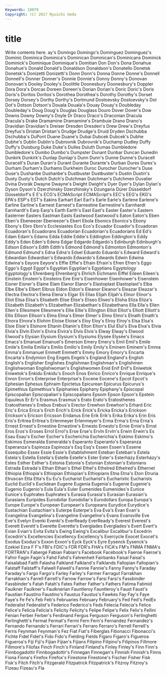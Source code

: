 ```yaml
---
Keywords: 19079 
Copyright: (C) 2017 Ryuichi Ueda
---
```


# title

Write contents here.
ay's Domingo Domingo's Dominguez Dominguez's Dominic Dominica Dominica's
Dominican Dominican's Dominicans Dominick Dominick's Dominique Dominique's Domitian Don Don's
Dona Donahue Donahue's Donald Donald's Donaldson Donaldson's Donatello Donetsk Donetsk's
Donizetti Donizetti's Donn Donn's Donna Donne Donne's Donnell Donnell's Donner
Donner's Donnie Donnie's Donny Donny's Donovan Donovan's Dooley Dooley's Doolittle
Doonesbury Doonesbury's Doppler Dora Dora's Dorcas Doreen Doreen's Dorian Dorian's
Doric Doric's Doris Doris's Doritos Doritos's Dorothea Dorothea's Dorothy Dorothy's
Dorset Dorsey Dorsey's Dorthy Dorthy's Dortmund Dostoevsky Dostoevsky's Dot Dot's
Dotson Dotson's Douala Douala's Douay Douay's Doubleday Doubleday's Doug Doug's
Douglas Douglass Douro Dover Dover's Dow Downs Downy Downy's Doyle
Dr Draco Draco's Draconian Dracula Dracula's Drake Dramamine Dramamine's Drambuie
Drano Drano's Dravidian Dravidian's Dreiser Dresden Dresden's Drew Drew's Dreyfus
Dreyfus's Dristan Dristan's Drudge Drudge's Druid Dryden Dschubba Dschubba's DuPont
Duane Duane's Dubai Dubcek Dubcek's Dubhe Dubhe's Dublin Dublin's Dubrovnik
Dubrovnik's Duchamp Dudley Duffy Duffy's Duisburg Duke Duke's Dulles Duluth
Dumas Dumbledore Dumbledore's Dumbo Dumbo's Dumpster Dunant Dunbar Duncan Dunedin
Dunkirk Dunkirk's Dunlap Dunlap's Dunn Dunn's Dunne Dunne's Duracell Duracell's
Duran Duran's Durant Durante Durante's Durban Durex Durex's Durham Durham's
Durhams Durkheim Duroc Durocher Durocher's Duse Duse's Dushanbe Dushanbe's Dustbuster
Dustbuster's Dustin Dustin's Dusty Dusty's Dutch Dutch's Dutchman Dutchman's Dutchmen
Duvalier Dvina Dvorák Dwayne Dwayne's Dwight Dwight's Dyer Dyer's Dylan
Dylan's Dyson Dyson's Dzerzhinsky Dzerzhinsky's Dzungaria Dürer Düsseldorf Düsseldorf's E
E's ECG's ECMAScript ECMAScript's EEC's EEG's EKG's EPA's ESP's EST's
Eakins Earhart Earl Earl's Earle Earle's Earlene Earlene's Earline Earline's
Earnest Earnest's Earnestine Earnestine's Earnhardt Earnhardt's Earp Earp's Earth Earth's
East East's Easter Easter's Eastern Easterner Easters Eastman Easts Eastwood
Eastwood's Eaton Eaton's Eben Eben's Ebeneezer Ebeneezer's Ebert Ebola Ebonics
Ebonics's Ebony Ebony's Ebro Ebro's Ecclesiastes Eco Eco's Ecuador Ecuador's
Ecuadoran Ecuadoran's Ecuadorans Ecuadorian Ecuadorian's Ecuadorians Ed Ed's Edam Edam's
Edams Edda Eddie Eddie's Eddington Eddington's Eddy Eddy's Eden Eden's
Edens Edgar Edgardo Edgardo's Edinburgh Edinburgh's Edison Edison's Edith Edith's
Edmond Edmond's Edmonton Edmonton's Edmund Edmund's Edna Edna's Edsel Eduardo
Eduardo's Edward Edward's Edwardian Edwardian's Edwardo Edwardo's Edwards Edwin Edwina
Edwina's Eeyore Eeyore's Effie Effie's Efrain Efrain's Efren Efren's Eggo
Eggo's Egypt Egypt's Egyptian Egyptian's Egyptians Egyptology Egyptology's Ehrenberg Ehrenberg's
Ehrlich Eichmann Eiffel Eileen Eileen's Einstein Einstein's Einsteins Eire Eire's
Eisenhower Eisenhower's Eisenstein Eisner Eisner's Elaine Elam Elanor Elanor's Elastoplast
Elastoplast's Elba Elbe Elbe's Elbert Elbrus Eldon Eldon's Eleanor Eleanor's
Eleazar Eleazar's Electra Electra's Elena Elena's Elgar Eli Elias Elijah
Elijah's Elinor Elinor's Eliot Elisa Elisa's Elisabeth Elise Elise's Eliseo
Eliseo's Elisha Eliza Eliza's Elizabeth Elizabeth's Elizabethan Elizabethan's Elizabethans Ella
Ella's Ellen Ellen's Ellesmere Ellesmere's Ellie Ellie's Ellington Elliot Elliot's
Elliott Elliott's Ellis Ellison Ellison's Elma Elma's Elmer Elmer's Elmo
Elmo's Elnath Elnath's Elnora Elnora's Elohim Eloise Eloise's Eloy Eloy's
Elroy Elroy's Elsa Elsa's Elsie Elsie's Elsinore Eltanin Eltanin's Elton
Elton's Elul Elul's Elva Elva's Elvia Elvia's Elvin Elvin's Elvira
Elvira's Elvis Elvis's Elway Elway's Elwood Elwood's Elysian Elysium Elysium's
Elysiums Elysée Elysée's Emacs Emacs's Emanuel Emanuel's Emerson Emery Emery's
Emil Emil's Emile Emile's Emilia Emilia's Emilio Emilio's Emily Emily's
Eminem Eminem's Emma Emma's Emmanuel Emmett Emmett's Emmy Emory Emory's
Encarta Encarta's Endymion Eng Engels Engels's England England's English English's
Englisher Englishes Englishman Englishman's Englishmen Englishwoman Englishwoman's Englishwomen Enid Enif
Enif's Eniwetok Eniwetok's Enkidu Enkidu's Enoch Enos Enrico Enrico's Enrique
Enrique's Enron Enron's Enterprise Enterprise's Eocene Eocene's Epcot Epcot's Ephesian
Ephesus Ephraim Epictetus Epicurean Epicurus Epicurus's Epimethius Epimethius's Epiphanies Epiphany
Epiphany's Episcopal Episcopalian Episcopalian's Episcopalians Epsom Epson Epson's Epstein Equuleus
Er Er's Erasmus Erasmus's Erato Erato's Eratosthenes Eratosthenes's Erebus Erebus's
Erector Erewhon Erewhon's Erhard Eric Eric's Erica Erica's Erich Erich's
Erick Erick's Ericka Ericka's Erickson Erickson's Ericson Ericsson Eridanus Erie
Erik Erik's Erika Erika's Erin Eris Eris's Eritrea Eritrea's Erlenmeyer
Erlenmeyer's Erma Erma's Erna Erna's Ernest Ernest's Ernestine Ernestine's Ernesto
Ernesto's Ernie Ernie's Ernst Eros Eros's Eroses Errol Errol's Erse
Erse's ErvIn ErvIn's Erwin Erwin's Es Esau Esau's Escher Escher's
Escherichia Escherichia's Eskimo Eskimo's Eskimos Esmeralda Esmeralda's Esperanto Esperanto's Esperanza
Esperanza's Espinoza Espinoza's Esq Esq's Essen Essen's Essene Essequibo Essex
Essie Essie's Establishment Esteban Esteban's Estela Estela's Estella Estella's Estelle
Estelle's Ester Ester's Esterházy Esterházy's Estes Esther Esther's Estonia Estonia's
Estonian Estonian's Estonians Estrada Estrada's Ethan Ethan's Ethel Ethel's Ethelred
Ethelred's Ethernet Ethiopia Ethiopia's Ethiopian Ethiopian's Ethiopians Etna Etna's Eton
Etruria Etruscan Etta Etta's Eu Eu's Eucharist Eucharist's Eucharistic Eucharists
Euclid Euclid's Euclidean Eugene Eugenia Eugenia's Eugenie Eugenie's Eugenio Eugenio's
Eula Eula's Euler Eumenides Eumenides's Eunice Eunice's Euphrates Euphrates's Eurasia
Eurasia's Eurasian Eurasian's Eurasians Euripides Eurodollar Eurodollar's Eurodollars Europa Europa's
Europe Europe's European European's Europeans Eurydice Eurydice's Eustachian Eustachian's Euterpe
Euterpe's Eva Eva's Evan Evan's Evangelina Evangelina's Evangeline Evangeline's Evans
Evansville Eve Eve's Evelyn Evenki Evenki's EverReady EverReady's Everest Everest's
Everett Everett's Everette Everette's Everglades Everglades's Evert Evert's Evian Evian's
Evita Evita's Ewing Ewing's Excalibur Excalibur's Excedrin Excedrin's Excellencies Excellency
Excellency's Exercycle Exocet Exocet's Exodus Exodus's Exxon Exxon's Eyck Eyck's
Eyre Eysenck Eysenck's Ezekiel Ezra F F's FBI's FDIC's FDR
FDR's FHA's FICA's FM's FNMA FNMA's FORTRAN's Fabergé Fabian Fabian's
Facebook Facebook's Faeroe Faeroe's Fafnir Fagin Fagin's Fahd Fahd's Fahrenheit
Fairbanks Faisal Faisal's Faisalabad Faith Falasha Falkland Falkland's Falklands Fallopian
Fallopian's Falstaff Falstaff's Falwell Falwell's Fannie Fannie's Fanny Fanny's Faraday
Faraday's Fargo Fargo's Farley Farley's Farmer Farragut Farrakhan Farrakhan's Farrell
Farrell's Farrow Farrow's Farsi Farsi's Fassbinder Fassbinder's Fatah Fatah's Fates
Father Father's Fathers Fatima Fatimid Faulkner Faulkner's Faulknerian Fauntleroy Fauntleroy's
Faust Faust's Faustian Faustino Faustino's Faustus Faustus's Fawkes Fay Fay's
Faye Faye's Fe Fe's Feb Feb's Februaries February February's Fed
Fed's FedEx Federalist Federalist's Federico Federico's Feds Felecia Felecia's Felice
Felice's Felicia Felicia's Felicity Felicity's Felipe Felipe's Felix Felix's Fellini
Fenian Ferber Ferber's Ferdinand Fergus Ferguson Ferguson's Ferlinghetti Ferlinghetti's Fermat
Fermat's Fermi Fern Fern's Fernandez Fernandez's Fernando Fernando's Ferrari Ferrari's
Ferraro Ferraro's Ferrell Ferrell's Ferris Feynman Feynman's Fez Fiat Fiat's
Fiberglas Fibonacci Fibonacci's Fichte Fidel Fidel's Fido Fido's Fielding Fields
Figaro Figaro's Figueroa Figueroa's Fiji Fiji's Fijian Fijian's Fijians Filipino
Filipino's Filipinos Fillmore Fillmore's Filofax Finch Finch's Finland Finland's Finley
Finley's Finn Finn's Finnbogadottir Finnbogadottir's Finnegan Finnegan's Finnish Finnish's Finns
Fiona Fiona's Firefox Firefox's Firestone Firestone's Fischer Fisher Fisk Fisk's
Fitch Fitch's Fitzgerald Fitzpatrick Fitzpatrick's Fitzroy Fitzroy's Fizeau Fizeau's Fla
